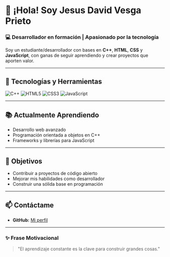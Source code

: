 # 👋 ¡Hola! Soy Jesus David Vesga Prieto  

### 💻 Desarrollador en formación | Apasionado por la tecnología  

Soy un estudiante/desarrollador con bases en **C++**, **HTML**, **CSS** y **JavaScript**, con ganas de seguir aprendiendo y crear proyectos que aporten valor.  

---

## 🚀 Tecnologías y Herramientas  

<p align="left">
  <img src="https://img.shields.io/badge/C++-00599C?style=for-the-badge&logo=cplusplus&logoColor=white" alt="C++" />
  <img src="https://img.shields.io/badge/HTML5-E34F26?style=for-the-badge&logo=html5&logoColor=white" alt="HTML5" />
  <img src="https://img.shields.io/badge/CSS3-1572B6?style=for-the-badge&logo=css3&logoColor=white" alt="CSS3" />
  <img src="https://img.shields.io/badge/JavaScript-F7DF1E?style=for-the-badge&logo=javascript&logoColor=black" alt="JavaScript" />
</p>

---

## 📚 Actualmente Aprendiendo  
- Desarrollo web avanzado  
- Programación orientada a objetos en C++  
- Frameworks y librerías para JavaScript  

---

## 🎯 Objetivos  
- Contribuir a proyectos de código abierto  
- Mejorar mis habilidades como desarrollador  
- Construir una sólida base en programación  

---

## 📫 Contáctame  
- **GitHub:** [Mi perfil](https://github.com/xXJilOMaNXx) 

---

### ✨ Frase Motivacional  
> "El aprendizaje constante es la clave para construir grandes cosas."  
